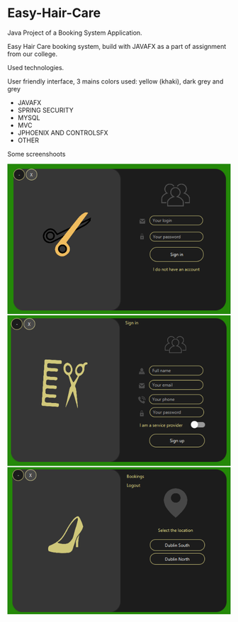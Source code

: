 # Easy-Hair-Care
Java Project of a Booking System Application. 

Easy Hair Care booking system, build with JAVAFX as a part of assignment from our college.

Used technologies.

User friendly interface, 3 mains colors used: yellow (khaki), dark grey and grey

- JAVAFX
- SPRING SECURITY
- MYSQL 
- MVC
- JPHOENIX AND CONTROLSFX
- OTHER

Some screenshoots

![screen](01.png)
![screen](02.png)
![screen](03.png)
